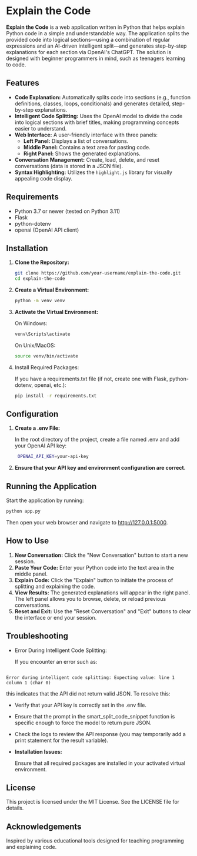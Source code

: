 # Explain the Code

**Explain the Code** is a web application written in Python that helps explain Python code in a simple and understandable way. The application splits the provided code into logical sections—using a combination of regular expressions and an AI-driven intelligent split—and generates step-by-step explanations for each section via OpenAI's ChatGPT. The solution is designed with beginner programmers in mind, such as teenagers learning to code.

## Features

- **Code Explanation:** Automatically splits code into sections (e.g., function definitions, classes, loops, conditionals) and generates detailed, step-by-step explanations.
- **Intelligent Code Splitting:** Uses the OpenAI model to divide the code into logical sections with brief titles, making programming concepts easier to understand.
- **Web Interface:** A user-friendly interface with three panels:
  - **Left Panel:** Displays a list of conversations.
  - **Middle Panel:** Contains a text area for pasting code.
  - **Right Panel:** Shows the generated explanations.
- **Conversation Management:** Create, load, delete, and reset conversations (data is stored in a JSON file).
- **Syntax Highlighting:** Utilizes the `highlight.js` library for visually appealing code display.

## Requirements

- Python 3.7 or newer (tested on Python 3.11)
- Flask
- python-dotenv
- openai (OpenAI API client)

## Installation

1. **Clone the Repository:**

   ```bash
   git clone https://github.com/your-username/explain-the-code.git
   cd explain-the-code
2. **Create a Virtual Environment:**

    ```bash
    python -m venv venv
    ```

3. **Activate the Virtual Environment:**

    On Windows:
    ```bash
    venv\Scripts\activate
    ```
    On Unix/MacOS:
   
    ```bash
    source venv/bin/activate
    ```
4. Install Required Packages:

    If you have a requirements.txt file (if not, create one with Flask, python-dotenv, openai, etc.):

    ```bash
    pip install -r requirements.txt
    ```
## Configuration
   1. **Create a .env File:**

        In the root directory of the project, create a file named .env and add your OpenAI API key:

       ```bash
        OPENAI_API_KEY=your-api-key
       ```


   2. **Ensure that your API key and environment configuration are correct.**

## Running the Application
Start the application by running:

  ```bash
  python app.py
  ```
Then open your web browser and navigate to http://127.0.0.1:5000.

## How to Use
1. **New Conversation:** Click the "New Conversation" button to start a new session.
2. **Paste Your Code:** Enter your Python code into the text area in the middle panel.
3. **Explain Code:** Click the "Explain" button to initiate the process of splitting and explaining the code.
4. **View Results:** The generated explanations will appear in the right panel. The left panel allows you to browse, delete, or reload previous conversations.
5. **Reset and Exit:** Use the "Reset Conversation" and "Exit" buttons to clear the interface or end your session.

## Troubleshooting
* Error During Intelligent Code Splitting:

    If you encounter an error such as:

```pgsql

Error during intelligent code splitting: Expecting value: line 1 column 1 (char 0)
```
this indicates that the API did not return valid JSON. To resolve this:

- Verify that your API key is correctly set in the .env file.
- Ensure that the prompt in the smart_split_code_snippet function is specific enough to force the model to return pure JSON.
- Check the logs to review the API response (you may temporarily add a print statement for the result variable).
- **Installation Issues:**

    Ensure that all required packages are installed in your activated virtual environment.

## License

 This project is licensed under the MIT License. See the LICENSE file for details.

## Acknowledgements

Inspired by various educational tools designed for teaching programming and explaining code.